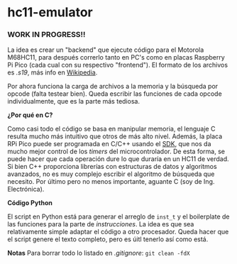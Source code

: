 # hc11-emulator

### WORK IN PROGRESS!!
La idea es crear un "backend" que ejecute código para el Motorola M68HC11, para después correrlo tanto en PC's como en placas Raspberry Pi Pico (cada cual con su respectivo "frontend"). El formato de los archivos es *.s19*, más info en [Wikipedia](https://en.wikipedia.org/wiki/SREC_(file_format)).

Por ahora funciona la carga de archivos a la memoria y la búsqueda por opcode (falta testear bien). Queda escribir las funciones de cada opcode individualmente, que es la parte más tediosa.

**¿Por qué en C?**

Como casi todo el código se basa en manipular memoria, el lenguaje C resulta mucho más intuitivo que otros de más alto nivel. Además, la placa RPi Pico puede ser programada en C/C++ usando el [SDK](https://www.raspberrypi.com/documentation/microcontrollers/c_sdk.html), que nos da mucho mejor control de los *timers* del microcontrolador. De esta forma, se puede hacer que cada operación dure lo que duraría en un HC11 de verdad. Si bien C++ proporciona librerías con estructuras de datos y algoritmos avanzados, no es muy complejo escribir el algoritmo de búsqueda que necesito. Por último pero no menos importante, aguante C (soy de Ing. Electrónica).

**Código Python**

El script en Python está para generar el arreglo de ```inst_t``` y el boilerplate de las funciones para la parte de *instrucciones*. La idea es que sea relativamente simple adaptar el código a otro procesador. Queda hacer que el script genere el texto completo, pero es úitl tenerlo así como está.

**Notas**
Para borrar todo lo listado en *.gitignore*: ```git clean -fdX```
